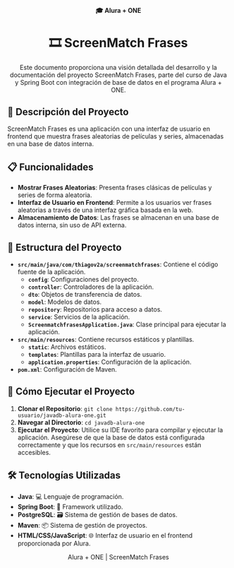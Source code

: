<h4 align="center">
  🎓 Alura + ONE
</h4>

<h1 align="center">
  🎞️ ScreenMatch Frases
</h1>

<p align="center">
  Este documento proporciona una visión detallada del desarrollo y la documentación del proyecto ScreenMatch Frases, parte del curso de Java y Spring Boot con integración de base de datos en el programa Alura + ONE.
</p>

## 📝 Descripción del Proyecto

ScreenMatch Frases es una aplicación con una interfaz de usuario en frontend que muestra frases aleatorias de películas y series, almacenadas en una base de datos interna.

## 📋 Funcionalidades

- **Mostrar Frases Aleatorias**: Presenta frases clásicas de películas y series de forma aleatoria.
- **Interfaz de Usuario en Frontend**: Permite a los usuarios ver frases aleatorias a través de una interfaz gráfica basada en la web.
- **Almacenamiento de Datos**: Las frases se almacenan en una base de datos interna, sin uso de API externa.

## 📁 Estructura del Proyecto

- **`src/main/java/com/thiagov2a/screenmatchfrases`**: Contiene el código fuente de la aplicación.
  - **`config`**: Configuraciones del proyecto.
  - **`controller`**: Controladores de la aplicación.
  - **`dto`**: Objetos de transferencia de datos.
  - **`model`**: Modelos de datos.
  - **`repository`**: Repositorios para acceso a datos.
  - **`service`**: Servicios de la aplicación.
  - **`ScreenmatchfrasesApplication.java`**: Clase principal para ejecutar la aplicación.
- **`src/main/resources`**: Contiene recursos estáticos y plantillas.
  - **`static`**: Archivos estáticos.
  - **`templates`**: Plantillas para la interfaz de usuario.
  - **`application.properties`**: Configuración de la aplicación.
- **`pom.xml`**: Configuración de Maven.

## 🚀 Cómo Ejecutar el Proyecto

1. **Clonar el Repositorio**: `git clone https://github.com/tu-usuario/javadb-alura-one.git`
2. **Navegar al Directorio**: `cd javadb-alura-one`
3. **Ejecutar el Proyecto**: Utilice su IDE favorito para compilar y ejecutar la aplicación. Asegúrese de que la base de datos está configurada correctamente y que los recursos en `src/main/resources` están accesibles.

## 🛠 Tecnologías Utilizadas

- **Java**: 💻 Lenguaje de programación.
- **Spring Boot**: 🚀 Framework utilizado.
- **PostgreSQL**: 🗃 Sistema de gestión de bases de datos.
- **Maven**: 📦 Sistema de gestión de proyectos.
- **HTML/CSS/JavaScript**: 🌐 Interfaz de usuario en el frontend proporcionada por Alura.

<p align="center">
  Alura + ONE | ScreenMatch Frases
</p>
